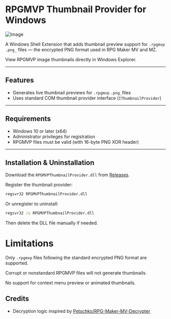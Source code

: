 # RPGMVP Thumbnail Provider for Windows

![Image](https://github.com/user-attachments/assets/9c15cb4e-4fad-4b17-8eb6-390b1f0b63d6)

A Windows Shell Extension that adds thumbnail preview support for `.rpgmvp` `.png_` files — the encrypted PNG format used in RPG Maker MV and MZ.

View RPGMVP image thumbnails directly in Windows Explorer.

---

## Features

- Generates live thumbnail previews for `.rpgmvp` `.png_`files
- Uses standard COM thumbnail provider interface (`IThumbnailProvider`)

---

## Requirements

- Windows 10 or later (x64)
- Administrator privileges for registration
- RPGMVP files must be valid (with 16-byte PNG XOR header)

---

## Installation & Uninstallation

 Download the `RPGMVPThumbnailProvider.dll` from [Releases](https://github.com/banatic/RPGMVP-Thumbnail-Provider/releases).


Register the thumbnail provider:

```bat
regsvr32 RPGMVPThumbnailProvider.dll
```

Or unregister to uninstall:
```bat
regsvr32 /u RPGMVPThumbnailProvider.dll
```
Then delete the DLL file manually if needed.

# Limitations
Only `.rpgmvp` files following the standard encrypted PNG format are supported.

Corrupt or nonstandard RPGMVP files will not generate thumbnails.

No support for context menu preview or animated thumbnails.

## Credits

- Decryption logic inspired by [Petschko/RPG-Maker-MV-Decrypter](https://github.com/Petschko/RPG-Maker-MV-Decrypter)
